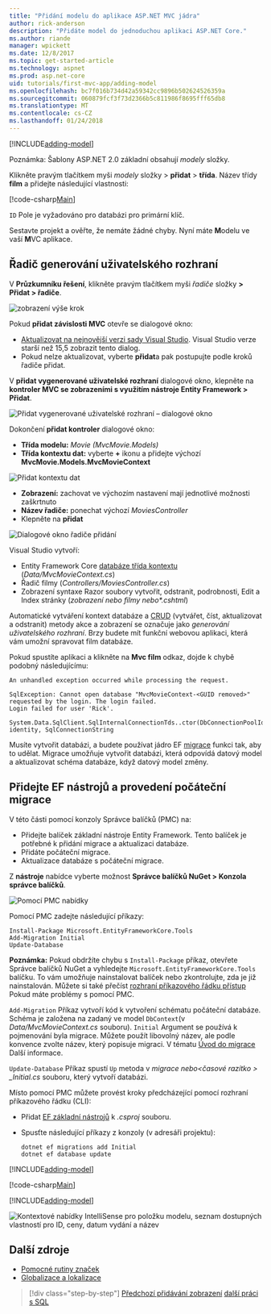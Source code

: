```yaml
---
title: "Přidání modelu do aplikace ASP.NET MVC jádra"
author: rick-anderson
description: "Přidáte model do jednoduchou aplikaci ASP.NET Core."
ms.author: riande
manager: wpickett
ms.date: 12/8/2017
ms.topic: get-started-article
ms.technology: aspnet
ms.prod: asp.net-core
uid: tutorials/first-mvc-app/adding-model
ms.openlocfilehash: bc7f016b734d42a59342cc9896b502624526359a
ms.sourcegitcommit: 060879fcf3f73d2366b5c811986f8695fff65db8
ms.translationtype: MT
ms.contentlocale: cs-CZ
ms.lasthandoff: 01/24/2018
---
```

[!INCLUDE[adding-model](../../includes/mvc-intro/adding-model1.md)]

Poznámka: Šablony ASP.NET 2.0 základní obsahují *modely* složky.

Klikněte pravým tlačítkem myši *modely* složky > **přidat** > **třída**. Název třídy **film** a přidejte následující vlastnosti:

[!code-csharp[Main](../../tutorials/first-mvc-app/start-mvc/sample/MvcMovie/Models/MovieNoEF.cs?name=snippet_1)]

`ID` Pole je vyžadováno pro databázi pro primární klíč. 

Sestavte projekt a ověřte, že nemáte žádné chyby. Nyní máte **M**odelu ve vaší **M**VC aplikace.

## <a name="scaffolding-a-controller"></a>Řadič generování uživatelského rozhraní

V **Průzkumníku řešení**, klikněte pravým tlačítkem myši *řadiče* složky **> Přidat > řadiče**.

![zobrazení výše krok](adding-model/_static/add_controller.png)

Pokud **přidat závislosti MVC** otevře se dialogové okno:

* [Aktualizovat na nejnovější verzi sady Visual Studio](https://www.visualstudio.com/downloads/). Visual Studio verze starší než 15,5 zobrazit tento dialog.
* Pokud nelze aktualizovat, vyberte **přidat**a pak postupujte podle kroků řadiče přidat.

V **přidat vygenerované uživatelské rozhraní** dialogové okno, klepněte na **kontroler MVC se zobrazeními s využitím nástroje Entity Framework > Přidat**.

![Přidat vygenerované uživatelské rozhraní – dialogové okno](adding-model/_static/add_scaffold2.png)

Dokončení **přidat kontroler** dialogové okno:

* **Třída modelu:** *Movie (MvcMovie.Models)*
* **Třída kontextu dat:** vyberte  **+**  ikonu a přidejte výchozí **MvcMovie.Models.MvcMovieContext**

![Přidat kontextu dat](adding-model/_static/dc.png)

* **Zobrazení:** zachovat ve výchozím nastavení mají jednotlivé možnosti zaškrtnuto
* **Název řadiče:** ponechat výchozí *MoviesController*
* Klepněte na **přidat**

![Dialogové okno řadiče přidání](adding-model/_static/add_controller2.png)

Visual Studio vytvoří:

* Entity Framework Core [databáze třída kontextu](xref:data/ef-mvc/intro#create-the-database-context) (*Data/MvcMovieContext.cs*)
* Řadič filmy (*Controllers/MoviesController.cs*)
* Zobrazení syntaxe Razor soubory vytvořit, odstranit, podrobnosti, Edit a Index stránky (*zobrazení nebo filmy nebo&ast;.cshtml*)

Automatické vytváření kontext databáze a [CRUD](https://wikipedia.org/wiki/Create,_read,_update_and_delete) (vytvářet, číst, aktualizovat a odstranit) metody akce a zobrazení se označuje jako *generování uživatelského rozhraní*. Brzy budete mít funkční webovou aplikaci, která vám umožní spravovat film databáze.

Pokud spustíte aplikaci a klikněte na **Mvc film** odkaz, dojde k chybě podobný následujícímu:

```
An unhandled exception occurred while processing the request.

SqlException: Cannot open database "MvcMovieContext-<GUID removed>" requested by the login. The login failed.
Login failed for user 'Rick'.

System.Data.SqlClient.SqlInternalConnectionTds..ctor(DbConnectionPoolIdentity identity, SqlConnectionString 
```

Musíte vytvořit databázi, a budete používat jádro EF [migrace](xref:data/ef-mvc/migrations) funkci tak, aby to udělat. Migrace umožňuje vytvořit databázi, která odpovídá datový model a aktualizovat schéma databáze, když datový model změny.

## <a name="add-ef-tooling-and-perform-initial-migration"></a>Přidejte EF nástrojů a provedení počáteční migrace

V této části pomocí konzoly Správce balíčků (PMC) na:

* Přidejte balíček základní nástroje Entity Framework. Tento balíček je potřebné k přidání migrace a aktualizaci databáze.
* Přidáte počáteční migrace.
* Aktualizace databáze s počáteční migrace.

Z **nástroje** nabídce vyberte možnost **Správce balíčků NuGet > Konzola správce balíčků**.

<!-- following image shared with uid: tutorials/razor-pages/model -->
  ![Pomocí PMC nabídky](adding-model/_static/pmc.png)

Pomocí PMC zadejte následující příkazy:

``` PMC
Install-Package Microsoft.EntityFrameworkCore.Tools
Add-Migration Initial
Update-Database
```

**Poznámka:** Pokud obdržíte chybu s `Install-Package` příkaz, otevřete Správce balíčků NuGet a vyhledejte `Microsoft.EntityFrameworkCore.Tools` balíčku. To vám umožňuje nainstalovat balíček nebo zkontrolujte, zda je již nainstalován. Můžete si také přečíst [rozhraní příkazového řádku přístup](#cli) Pokud máte problémy s pomocí PMC.

`Add-Migration` Příkaz vytvoří kód k vytvoření schématu počáteční databáze. Schéma je založena na zadaný ve model `DbContext`(v *Data/MvcMovieContext.cs* souboru). `Initial` Argument se používá k pojmenování byla migrace. Můžete použít libovolný název, ale podle konvence zvolte název, který popisuje migraci. V tématu [Úvod do migrace](xref:data/ef-mvc/migrations#introduction-to-migrations) Další informace.

`Update-Database` Příkaz spustí `Up` metoda v *migrace nebo\<časové razítko > _Initial.cs* souboru, který vytvoří databázi.

<a name="cli"></a>Místo pomocí PMC můžete provést kroky předcházející pomocí rozhraní příkazového řádku (CLI):

* Přidat [EF základní nástrojů](xref:data/ef-mvc/migrations#entity-framework-core-nuget-packages-for-migrations) k *.csproj* souboru.
* Spusťte následující příkazy z konzoly (v adresáři projektu):

  ```console
  dotnet ef migrations add Initial
  dotnet ef database update
  ```     
  

[!INCLUDE[adding-model](../../includes/mvc-intro/adding-model3.md)]

[!code-csharp[Main](../../tutorials/first-mvc-app/start-mvc/sample/MvcMovie/Startup.cs?name=ConfigureServices&highlight=6-7)]

[!INCLUDE[adding-model](../../includes/mvc-intro/adding-model4.md)]

![Kontextové nabídky IntelliSense pro položku modelu, seznam dostupných vlastností pro ID, ceny, datum vydání a název](adding-model/_static/ints.png)

## <a name="additional-resources"></a>Další zdroje

* [Pomocné rutiny značek](xref:mvc/views/tag-helpers/intro)
* [Globalizace a lokalizace](xref:fundamentals/localization)

>[!div class="step-by-step"]
[Předchozí přidávání zobrazení](adding-view.md)
[další práci s SQL](working-with-sql.md)  
